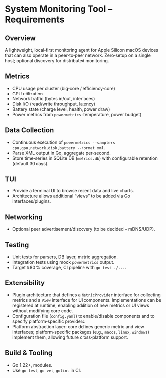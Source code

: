 # System Monitoring Tool – Requirements

## Overview
A lightweight, local‑first monitoring agent for Apple Silicon macOS devices that can also operate in a peer‑to‑peer network. Zero‑setup on a single host; optional discovery for distributed monitoring.

## Metrics
- CPU usage per cluster (big‑core / efficiency‑core)
- GPU utilization
- Network traffic (bytes in/out, interfaces)
- Disk I/O (read/write throughput, latency)
- Battery state (charge level, health, power draw)
- Power metrics from `powermetrics` (temperature, power budget)

## Data Collection
- Continuous execution of `powermetrics --samplers cpu,gpu,network,disk,battery --format xml`.
- Parse XML output in Go, aggregate per‑second.
- Store time‑series in SQLite DB (`metrics.db`) with configurable retention (default 30 days).

## TUI
- Provide a terminal UI to browse recent data and live charts.
- Architecture allows additional “views” to be added via Go interfaces/plugins.

## Networking
- Optional peer advertisement/discovery (to be decided – mDNS/UDP).

## Testing
- Unit tests for parsers, DB layer, metric aggregation.
- Integration tests using mock `powermetrics` output.
- Target ≥80 % coverage, CI pipeline with `go test ./...`.

## Extensibility
- Plugin architecture that defines a `MetricProvider` interface for collecting metrics and a `View` interface for UI components. Implementations can be registered at runtime, enabling addition of new metrics or UI views without modifying core code.
- Configuration file (`config.yaml`) to enable/disable components and to specify platform‑specific providers.
- Platform abstraction layer: core defines generic metric and view interfaces; platform‑specific packages (e.g., `macos`, `linux`, `windows`) implement them, allowing future cross‑platform support.

## Build & Tooling
- Go 1.22+, modules.
- Use `go test`, `go vet`, `golint` in CI.
